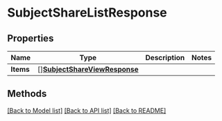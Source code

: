 # SubjectShareListResponse

## Properties

Name | Type | Description | Notes
------------ | ------------- | ------------- | -------------
**Items** | [][**SubjectShareViewResponse**](SubjectShareViewResponse.md) |  | 

## Methods


[[Back to Model list]](../README.md#documentation-for-models) [[Back to API list]](../README.md#documentation-for-api-endpoints) [[Back to README]](../README.md)


